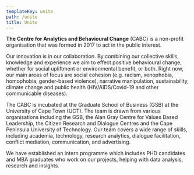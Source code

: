 ```yaml
---
templateKey: unite
path: /unite
title: Unite
---
```

**The Centre for Analytics and Behavioural Change** (CABC) is a non-profit organisation that was formed in 2017 to act in the public interest.

Our innovation is in our collaboration. By combining our collective skills, knowledge and experience we aim to effect positive behavioural change, whether for social upliftment or environmental benefit, or both. Right now, our main areas of focus are social cohesion (e.g. racism, xenophobia, homophobia, gender-based violence), narrative manipulation, sustainability, climate change and public health (HIV/AIDS/Covid-19 and other communicable diseases).

The CABC is incubated at the Graduate School of Business (GSB) at the University of Cape Town (UCT). The team is drawn from various organisations including the GSB, the Alan Gray Centre for Values Based Leadership, the Citizen Research and Dialogue Centres and the Cape Peninsula University of Technology. Our team covers a wide range of skills, including academia, technology, research analytics, dialogue facilitation, conflict mediation, communication, and advertising.

We have established an intern programme which includes PHD candidates and MBA graduates who work on our projects, helping with data analysis, research and insights.